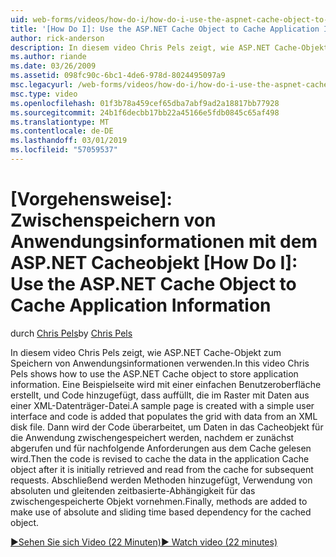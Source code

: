 ```yaml
---
uid: web-forms/videos/how-do-i/how-do-i-use-the-aspnet-cache-object-to-cache-application-information
title: '[How Do I]: Use the ASP.NET Cache Object to Cache Application Information | Microsoft Docs'
author: rick-anderson
description: In diesem video Chris Pels zeigt, wie ASP.NET Cache-Objekt zum Speichern von Anwendungsinformationen verwenden. Eine Beispielseite wird mit einer einfachen Benutzeroberfläche erstellt ein...
ms.author: riande
ms.date: 03/26/2009
ms.assetid: 098fc90c-6bc1-4de6-978d-8024495097a9
msc.legacyurl: /web-forms/videos/how-do-i/how-do-i-use-the-aspnet-cache-object-to-cache-application-information
msc.type: video
ms.openlocfilehash: 01f3b78a459cef65dba7abf9ad2a18817bb77928
ms.sourcegitcommit: 24b1f6decbb17bb22a45166e5fdb0845c65af498
ms.translationtype: MT
ms.contentlocale: de-DE
ms.lasthandoff: 03/01/2019
ms.locfileid: "57059537"
---
```

<a name="how-do-i-use-the-aspnet-cache-object-to-cache-application-information"></a>[Vorgehensweise]: Zwischenspeichern von Anwendungsinformationen mit dem ASP.NET Cacheobjekt
[How Do I]: Use the ASP.NET Cache Object to Cache Application Information
====================
<span data-ttu-id="d07bc-104">durch [Chris Pels](https://twitter.com/chrispels)</span><span class="sxs-lookup"><span data-stu-id="d07bc-104">by [Chris Pels](https://twitter.com/chrispels)</span></span>

<span data-ttu-id="d07bc-105">In diesem video Chris Pels zeigt, wie ASP.NET Cache-Objekt zum Speichern von Anwendungsinformationen verwenden.</span><span class="sxs-lookup"><span data-stu-id="d07bc-105">In this video Chris Pels shows how to use the ASP.NET Cache object to store application information.</span></span> <span data-ttu-id="d07bc-106">Eine Beispielseite wird mit einer einfachen Benutzeroberfläche erstellt, und Code hinzugefügt, dass auffüllt, die im Raster mit Daten aus einer XML-Datenträger-Datei.</span><span class="sxs-lookup"><span data-stu-id="d07bc-106">A sample page is created with a simple user interface and code is added that populates the grid with data from an XML disk file.</span></span> <span data-ttu-id="d07bc-107">Dann wird der Code überarbeitet, um Daten in das Cacheobjekt für die Anwendung zwischengespeichert werden, nachdem er zunächst abgerufen und für nachfolgende Anforderungen aus dem Cache gelesen wird.</span><span class="sxs-lookup"><span data-stu-id="d07bc-107">Then the code is revised to cache the data in the application Cache object after it is initially retrieved and read from the cache for subsequent requests.</span></span> <span data-ttu-id="d07bc-108">Abschließend werden Methoden hinzugefügt, Verwendung von absoluten und gleitenden zeitbasierte-Abhängigkeit für das zwischengespeicherte Objekt vornehmen.</span><span class="sxs-lookup"><span data-stu-id="d07bc-108">Finally, methods are added to make use of absolute and sliding time based dependency for the cached object.</span></span>

[<span data-ttu-id="d07bc-109">&#9654;Sehen Sie sich Video (22 Minuten)</span><span class="sxs-lookup"><span data-stu-id="d07bc-109">&#9654; Watch video (22 minutes)</span></span>](https://channel9.msdn.com/Blogs/ASP-NET-Site-Videos/how-do-i-use-the-aspnet-cache-object-to-cache-application-information)
